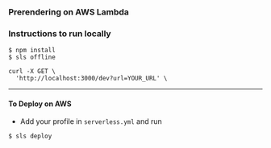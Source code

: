 ### Prerendering on AWS Lambda

### Instructions to run locally 

```
$ npm install 
$ sls offline 
```

```
curl -X GET \
  'http://localhost:3000/dev?url=YOUR_URL' \
```
___________

#### To Deploy on AWS 

- Add your profile in `serverless.yml` and run

```
$ sls deploy
```